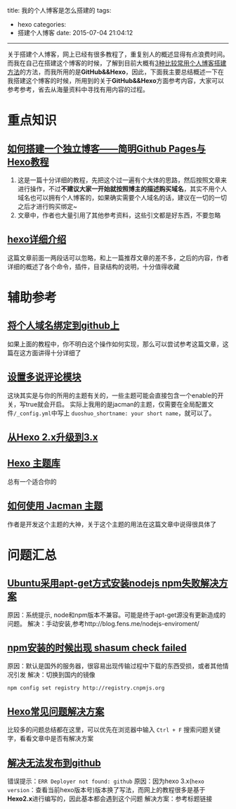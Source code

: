 title: 我的个人博客是怎么搭建的
tags:
  - hexo
categories:
  - 搭建个人博客
date: 2015-07-04 21:04:12
---
关于搭建个人博客，网上已经有很多教程了，重复别人的概述显得有点浪费时间。而我在自己在搭建这个博客的时候，了解到目前大概有[3种比较常用个人博客搭建方法](http://www.jintongyao.com/2014/build-a-blog-by-hexo/)的方法，而我所用的是**GitHub&&Hexo**，因此，下面我主要总结概述一下在我搭建这个博客的时候，所用到的关于**GitHub&&Hexo**方面参考内容，大家可以参考参考，省去从海量资料中寻找有用内容的过程。

<!--more-->

# 重点知识

## [如何搭建一个独立博客——简明Github Pages与Hexo教程](http://cnfeat.com/2014/05/10/2014-05-11-how-to-build-a-blog/)
1. 这是一篇十分详细的教程，先把这个过一遍有个大体的思路，然后按照文章来进行操作，不过**不建议大家一开始就按照博主的描述购买域名**，其实不用个人域名也可以拥有个人博客的，如果确实需要个人域名的话，建议在一切的一切之后才进行购买绑定~
2. 文章中，作者也大量引用了其他参考资料，这些引文都是好东西，不要忽略

## [hexo详细介绍](http://blog.lmintlcx.com/post/blog-with-hexo.html)
这篇文章前面一两段话可以忽略，和上一篇推荐文章的差不多，之后的内容，作者详细的概述了各个命令，插件，目录结构的说明，十分值得收藏

# 辅助参考

## [将个人域名绑定到github上](http://blog.fens.me/nodejs-enviroment/)
如果上面的教程中，你不明白这个操作如何实现，那么可以尝试参考这篇文章，这篇在这方面讲得十分详细了

## [设置多说评论模块](http://ijiaober.github.io/2014/08/06/hexo/hexo-07/)
这块其实是与你的所用的主题有关的，一些主题可能会直接包含一个enable的开关，写true就会开启。
实际上我用的是jacman的主题，仅需要在全局配置文件``/_config.yml``中写上 ``duoshuo_shortname: your short name``，就可以了。

## [从Hexo 2.x升级到3.x](https://github.com/hexojs/hexo/wiki/Migrating-from-2.x-to-3.0)

## [Hexo 主题库](https://github.com/hexojs/hexo/wiki/Themes)
总有一个适合你的

## [如何使用 Jacman 主题](http://wuchong.me/blog/2014/11/20/how-to-use-jacman/#)
作者是开发这个主题的大神，关于这个主题的用法在这篇文章中说得很具体了

# 问题汇总

## [Ubuntu采用apt-get方式安装nodejs npm失败解决方案](http://blog.fens.me/nodejs-enviroment/)
原因：系统提示, node和npm版本不兼容。可能是终于apt-get源没有更新造成的问题。
解决：手动安装,参考http://blog.fens.me/nodejs-enviroment/


## [npm安装的时候出现 shasum check failed](http://www.oschina.net/question/1454207_148353)
原因：默认是国外的服务器，很容易出现传输过程中下载的东西受损，或者其他情况引发
解决：切换到国内的镜像

```
npm config set registry http://registry.cnpmjs.org
```

## [Hexo常见问题解决方案](http://xuanwo.org/2014/08/14/hexo-usual-problem/)
比较多的问题总结都在这里，可以优先在浏览器中输入 ``Ctrl + F`` 搜索问题关键字，看看文章中是否有解决方案

## [解决无法发布到github](http://blog.163.com/gis_warrior/blog/static/19361717320153100184696/)
错误提示：``ERR Deployer not found: github`` 
原因：因为hexo 3.x(``hexo version``：查看当前hexo版本号)版本换了写法，而网上的教程很多是基于**Hexo2.x**进行编写的，因此基本都会遇到这个问题
解决方案：参考标题链接
